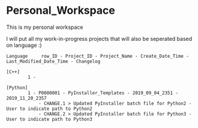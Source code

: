 # Personal_Workspace
 This is my personal workspace
 
 I will put all my work-in-progress projects that will also be seperated based on language :)



	Language     row_ID - Project_ID - Project_Name - Create_Date_Time - Last_Modified_Date_Time - Changelog	

	[C++]
			1 - 

	[Python]
			1 - P0000001 - PyInstaller_Templates - 2019_09_04_2351 - 2019_11_20_2357 
				- CHANGE.1 > Updated PyInstaller batch file for Python2 - User to indicate path to Python2
				- CHANGE.2 > Updated PyInstaller batch file for Python3 - User to indicate path to Python3